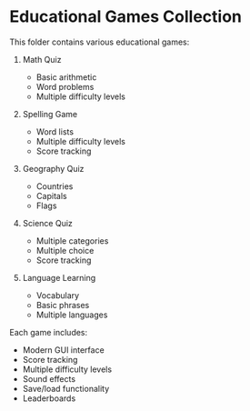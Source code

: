 # Educational Games Collection

This folder contains various educational games:

1. Math Quiz
   - Basic arithmetic
   - Word problems
   - Multiple difficulty levels

2. Spelling Game
   - Word lists
   - Multiple difficulty levels
   - Score tracking

3. Geography Quiz
   - Countries
   - Capitals
   - Flags

4. Science Quiz
   - Multiple categories
   - Multiple choice
   - Score tracking

5. Language Learning
   - Vocabulary
   - Basic phrases
   - Multiple languages

Each game includes:
- Modern GUI interface
- Score tracking
- Multiple difficulty levels
- Sound effects
- Save/load functionality
- Leaderboards 